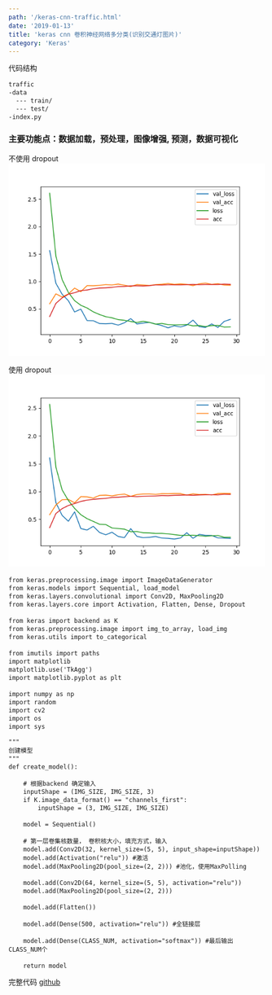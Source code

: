 ```yaml
---
path: '/keras-cnn-traffic.html'
date: '2019-01-13'
title: 'keras cnn 卷积神经网络多分类(识别交通灯图片)'
category: 'Keras'
---
```


代码结构

```
traffic
-data
  --- train/
  --- test/
-index.py
```

### 主要功能点：数据加载，预处理，图像增强, 预测，数据可视化

不使用 dropout
![no-dropout](./no-dropout.png)

使用 dropout
![dropout](./dropout.png)

```
from keras.preprocessing.image import ImageDataGenerator
from keras.models import Sequential, load_model
from keras.layers.convolutional import Conv2D, MaxPooling2D
from keras.layers.core import Activation, Flatten, Dense, Dropout

from keras import backend as K
from keras.preprocessing.image import img_to_array, load_img
from keras.utils import to_categorical

from imutils import paths
import matplotlib
matplotlib.use('TkAgg')
import matplotlib.pyplot as plt

import numpy as np
import random
import cv2
import os
import sys

```

```
"""
创建模型
"""
def create_model():

    # 根据backend 确定输入
    inputShape = (IMG_SIZE, IMG_SIZE, 3)
    if K.image_data_format() == "channels_first":
        inputShape = (3, IMG_SIZE, IMG_SIZE)

    model = Sequential()

    # 第一层卷集核数量， 卷积核大小，填充方式，输入
    model.add(Conv2D(32, kernel_size=(5, 5), input_shape=inputShape))
    model.add(Activation("relu")) #激活
    model.add(MaxPooling2D(pool_size=(2, 2))) #池化，使用MaxPolling

    model.add(Conv2D(64, kernel_size=(5, 5), activation="relu"))
    model.add(MaxPooling2D(pool_size=(2, 2)))

    model.add(Flatten())

    model.add(Dense(500, activation="relu")) #全链接层

    model.add(Dense(CLASS_NUM, activation="softmax")) #最后输出CLASS_NUM个

    return model

```

完整代码 [github](https://github.com/jiangbo2015/pykit/blob/master/traffic/CT.py)
